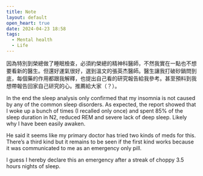 ```yaml
---
title: Note
layout: default
open_heart: true
date: 2024-04-23 18:58
tags:
  - Mental health
  - Life
---
```


因為特別到榮總做了睡眠檢查，必須約榮總的精神科醫師，不然我實在一點也不想要看新的醫生。但還好運氣很好，選到溫文的張英杰醫師。醫生讓我打破砂鍋問到底，每個藥的作用都跟我解釋，也提出自己看的研究報告給我參考。甚至預料到我想帶報告回家自己研究的心。推薦給大家（？）。

In the end the sleep analysis only confirmed that my insomnia is not caused by any of the common sleep disorders. As expected, the report showed that I woke up a bunch of times (I recalled only once) and spent 85% of the sleep duration in N2, reduced REM and severe lack of deep sleep. Likely why I have been easily awaken.

He said it seems like my primary doctor has tried two kinds of meds for this. There’s a third kind but it remains to be seen if the first kind works because it was communicated to me as an emergency only pill. 

I guess I hereby declare this an emergency after a streak of choppy 3.5 hours nights of sleep.
